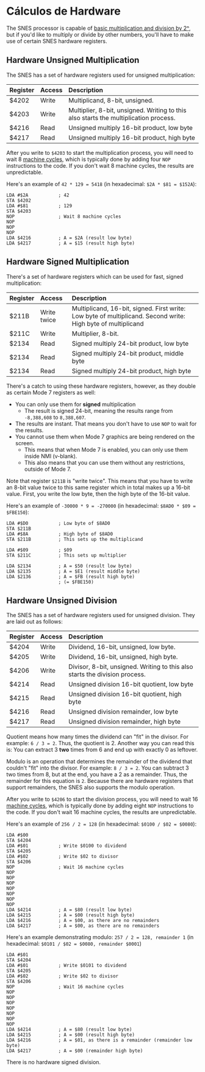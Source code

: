 # Cálculos de Hardware

The SNES processor is capable of [basic multiplication and division by 2ⁿ](operacoes-de-deslocamento-de-bits.md), but if you'd like to multiply or divide by other numbers, you'll have to make use of certain SNES hardware registers.

## Hardware Unsigned Multiplication

The SNES has a set of hardware registers used for unsigned multiplication:

| Register | Access | Description |
| :--- | :--- | :--- |
| $4202 | Write | Multiplicand, 8-bit, unsigned. |
| $4203 | Write | Multiplier, 8-bit, unsigned. Writing to this also starts the multiplication process. |
| $4216 | Read | Unsigned multiply 16-bit product, low byte |
| $4217 | Read | Unsigned multiply 16-bit product, high byte |

After you write to `$4203` to start the multiplication process, you will need to wait 8 [machine cycles](../deep-dives/cycles.md), which is typically done by adding four `NOP` instructions to the code. If you don't wait 8 machine cycles, the results are unpredictable.

Here's an example of `42 * 129 = 5418` \(in hexadecimal: `$2A * $81 = $152A`\):

```text
LDA #$2A           ; 42
STA $4202
LDA #$81           ; 129
STA $4203
NOP                ; Wait 8 machine cycles
NOP
NOP
NOP
LDA $4216          ; A = $2A (result low byte)
LDA $4217          ; A = $15 (result high byte)
```

## Hardware Signed Multiplication

There's a set of hardware registers which can be used for fast, signed multiplication:

| Register | Access | Description |
| :--- | :--- | :--- |
| $211B | Write twice | Multiplicand, 16-bit, signed. First write: Low byte of multiplicand. Second write: High byte of multiplicand |
| $211C | Write | Multiplier, 8-bit. |
| $2134 | Read | Signed multiply 24-bit product, low byte |
| $2134 | Read | Signed multiply 24-bit product, middle byte |
| $2134 | Read | Signed multiply 24-bit product, high byte |

There's a catch to using these hardware registers, however, as they double as certain Mode 7 registers as well:

* You can only use them for **signed** multiplication
  * The result is signed 24-bit, meaning the results range from `-8,388,608` to `8,388,607`.
* The results are instant. That means you don't have to use `NOP` to wait for the results.
* You cannot use them when Mode 7 graphics are being rendered on the screen.
  * This means that when Mode 7 is enabled, you can only use them inside NMI \(v-blank\).
  * This also means that you can use them without any restrictions, outside of Mode 7.

Note that register `$211B` is "write twice". This means that you have to write an 8-bit value twice to this same register which in total makes up a 16-bit value. First, you write the low byte, then the high byte of the 16-bit value.

Here's an example of `-30000 * 9 = -270000` \(in hexadecimal: `$8AD0 * $09 = $FBE150`\):

```text
LDA #$D0           ; Low byte of $8AD0
STA $211B
LDA #$8A           ; High byte of $8AD0
STA $211B          ; This sets up the multiplicand

LDA #$09           ; $09
STA $211C          ; This sets up multiplier

LDA $2134          ; A = $50 (result low byte)
LDA $2135          ; A = $E1 (result middle byte)
LDA $2136          ; A = $FB (result high byte)
                   ; (= $FBE150)
```

## Hardware Unsigned Division

The SNES has a set of hardware registers used for unsigned division. They are laid out as follows:

| Register | Access | Description |
| :--- | :--- | :--- |
| $4204 | Write | Dividend, 16-bit, unsigned, low byte. |
| $4205 | Write | Dividend, 16-bit, unsigned, high byte. |
| $4206 | Write | Divisor, 8-bit, unsigned. Writing to this also starts the division process. |
| $4214 | Read | Unsigned division 16-bit quotient, low byte |
| $4215 | Read | Unsigned division 16-bit quotient, high byte |
| $4216 | Read | Unsigned division remainder, low byte |
| $4217 | Read | Unsigned division remainder, high byte |

Quotient means how many times the dividend can "fit" in the divisor. For example: `6 / 3 = 2`. Thus, the quotient is 2. Another way you can read this is: You can extract 3 **two** times from 6 and end up with exactly 0 as leftover.

Modulo is an operation that determines the remainder of the dividend that couldn't "fit" into the divisor. For example: `8 / 3 = 2`. You can subtract 3 two times from 8, but at the end, you have a 2 as a remainder. Thus, the remainder for this equation is `2`. Because there are hardware registers that support remainders, the SNES also supports the modulo operation.

After you write to `$4206` to start the division process, you will need to wait 16 [machine cycles](../deep-dives/cycles.md), which is typically done by adding eight `NOP` instructions to the code. If you don't wait 16 machine cycles, the results are unpredictable.

Here's an example of `256 / 2 = 128` \(in hexadecimal: `$0100 / $02 = $0080`\):

```text
LDA #$00
STA $4204
LDA #$01           ; Write $0100 to dividend
STA $4205
LDA #$02           ; Write $02 to divisor
STA $4206
NOP                ; Wait 16 machine cycles
NOP
NOP
NOP
NOP
NOP
NOP
NOP
LDA $4214          ; A = $80 (result low byte)
LDA $4215          ; A = $00 (result high byte)
LDA $4216          ; A = $00, as there are no remainders
LDA $4217          ; A = $00, as there are no remainders
```

Here's an example demonstrating modulo: `257 / 2 = 128, remainder 1` \(in hexadecimal: `$0101 / $02 = $0080, remainder $0001`\)

```text
LDA #$01
STA $4204
LDA #$01           ; Write $0101 to dividend
STA $4205
LDA #$02           ; Write $02 to divisor
STA $4206
NOP                ; Wait 16 machine cycles
NOP
NOP
NOP
NOP
NOP
NOP
NOP
LDA $4214          ; A = $80 (result low byte)
LDA $4215          ; A = $00 (result high byte)
LDA $4216          ; A = $01, as there is a remainder (remainder low byte)
LDA $4217          ; A = $00 (remainder high byte)
```

There is no hardware signed division.

